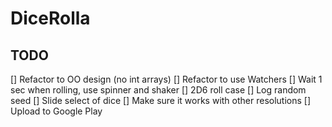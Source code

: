 # DiceRolla


## TODO

[] Refactor to OO design (no int arrays)
[] Refactor to use Watchers
[] Wait 1 sec when rolling, use spinner and shaker
[] 2D6 roll case
[] Log random seed
[] Slide select of dice
[] Make sure it works with other resolutions
[] Upload to Google Play 
